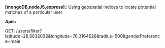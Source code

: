 **[mongoDB,nodeJS,express]**:: Using geospatial indices to locate potential matches of a particular user

**Apis:**

GET: /users/filter?latitude=28.6832092&longitude=78.3164628&radius=500&genderPreference=male